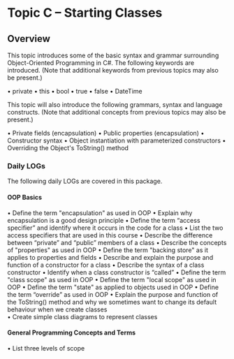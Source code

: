 ---
---
# Topic C – Starting Classes

## Overview

This topic introduces some of the basic syntax and grammar surrounding Object-Oriented Programming in C#. The following keywords are introduced. (Note that additional keywords from previous topics may also be present.)

• private 
• this 
• bool
• true 
• false
• DateTime

This topic will also introduce the following grammars, syntax and language constructs. (Note that additional concepts from previous topics may also be present.) 

• Private fields (encapsulation) 
• Public properties (encapsulation) 
• Constructor syntax 
• Object instantiation with parameterized constructors 
• Overriding the Object's ToString() method

### Daily LOGs

The following daily LOGs are covered in this package. 

#### OOP Basics

• Define the term "encapsulation" as used in OOP 
• Explain why encapsulation is a good design principle 
• Define the term “access specifier” and identify where it occurs in the code for a class
• List the two access specifiers that are used in this course
• Describe the difference between “private” and “public” members of a class
• Describe the concepts of "properties" as used in OOP 
• Define the term "backing store" as it applies to properties and fields
• Describe and explain the purpose and function of a constructor for a class
• Describe the syntax of a class constructor
• Identify when a class constructor is “called”
• Define the term "class scope" as used in OOP 
• Define the term "local scope" as used in OOP 
• Define the term "state" as applied to objects used in OOP 
• Define the term “override” as used in OOP
• Explain the purpose and function of the ToString() method and why we sometimes want to change its default behaviour when we create classes  
• Create simple class diagrams to represent classes 

#### General Programming Concepts and Terms 

• List three levels of scope

